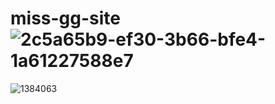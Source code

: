 # miss-gg-site![2c5a65b9-ef30-3b66-bfe4-1a61227588e7](https://user-images.githubusercontent.com/121249130/221633479-3bf16fe0-e325-4068-a9be-749436c1869e.png)
![1384063](https://user-images.githubusercontent.com/121249130/221633540-33e391b7-9ef1-4332-bda5-6954d11ea659.png)
